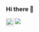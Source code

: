 ### Hi there 👋
<a href="https://www.linkedin.com/in/rajeshkathiriya/">
  <img align="left" alt="Rajesh's LinkedIN" width="22px" src="https://raw.githubusercontent.com/rajpatel507/rajpatel507/assets/LinkedIn_icon.svg" />
</a>

 ![](https://visitor-badge.glitch.me/badge?page_id=rajpatel507.rajpatel507)

<!--
**rajpatel507/rajpatel507** is a ✨ _special_ ✨ repository because its `README.md` (this file) appears on your GitHub profile.

Here are some ideas to get you started:

- 🔭 I’m currently working on ...
- 🌱 I’m currently learning ...
- 👯 I’m looking to collaborate on ...
- 🤔 I’m looking for help with ...
- 💬 Ask me about ...
- 📫 How to reach me: ...
- 😄 Pronouns: ...
- ⚡ Fun fact: ...
-->
